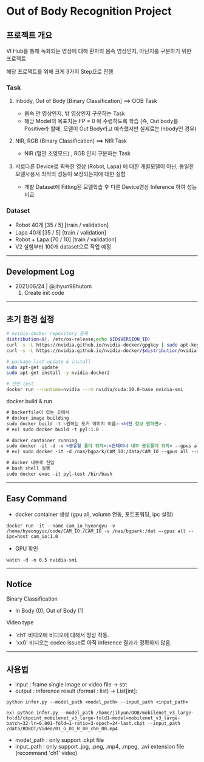 # Out of Body Recognition Project

## 프로젝트 개요
VI Hub를 통해 녹화되는 영상에 대해 환자의 몸속 영상인지, 아닌지를 구분하기 위한 프로젝트

해당 프로젝트를 위해 크게 3가지 Step으로 진행

### Task
1. Inbody, Out of Body [Binary Classification] ==> OOB Task
    - 몸속 안 영상인지, 밖 영상인지 구분하는 Task
    - 해당 Model의 목표치는 FP = 0 에 수렴하도록 학습 (즉, Out body를 Positive라 할때, 모델이 Out Body라고 예측했지만 실제로는 Inbody인 경우) 
2. NIR, RGB (Binary Classification) ==> NIR Task
    - NIR (혈관 조영모드) , RGB 인지 구분하는 Task

3. 서로다른 Device로 획득한 영상 (Robot, Lapa) 에 대한 개별모델이 아닌, 동일한 모델사용시 최적의 성능이 보장되는지에 대한 실험
    - 개뱔 Dataset에 Fitting된 모델학습 후 다른 Device영상 Inference 하여 성능비교

### Dataset
- Robot 40개 [35 / 5] [train / validation]
- Lapa 40개 [35 / 5] [train / validation]
- Robot + Lapa [70 / 10] [train / validation]
- V2 실험부터 100개 dataset으로 작업 예정

--- 
## Development Log
- 2021/06/24 | @jihyun98hutom
    1. Create init code
---

## 초기 환경 설정
```bash
# nvidia-docker repository 등록
distribution=$(. /etc/os-release;echo $ID$VERSION_ID)
curl -s -L https://nvidia.github.io/nvidia-docker/gpgkey | sudo apt-key add -
curl -s -L https://nvidia.github.io/nvidia-docker/$distribution/nvidia-docker.list | sudo tee /etc/apt/sources.list.d/nvidia-docker.list

# package list update & install
sudo apt-get update
sudo apt-get install -y nvidia-docker2

# 간단 test
docker run --runtime=nvidia --rm nvidia/cuda:10.0-base nvidia-smi
```

docker build & run

```jsx
# Dockerfile이 있는 곳에서
# docker image building
sudo docker build -t <원하는 도커 이미지 이름>:<버전 정보 원하면> .
# ex) sudo docker build -t pyl:1.0 .

# docker container running
sudo docker -it -d -v <공유할 폴더 위치>:<컨테이너 내부 공유폴더 위치> --gpus all --name <원하는 컨테이너 이름> <실행하길 원하는 도커 이미지>
# ex) sudo docker -it -d /nas/bgpark/CAM_IO:/data/CAM_IO --gpus all --name pyl-test pyl:1.0

# docker 내부로 진입
# bash shell 실행
sudo docker exec -it pyl-test /bin/bash
```
--- 
## Easy Command
- docker container 생성 (gpu all, volumn 연동, 포트포워딩, ipc 설정)
```shell
docker run -it --name cam_io_hyeongyu -v /home/hyeongyuc/code/CAM_IO:/CAM_IO -v /nas/bgpark:/dat —-gpus all --ipc=host cam_io:1.0
```

- GPU 확인
```shell
watch -d -n 0.5 nvidia-smi
```
---
## Notice
Binary Classification
- In Body (0), Out of Body (1)

Video type
- 'ch1' 비디오에 비디오에 대해서 정상 작동.
- 'xx0' 비디오는 codec issue로 아직 inference 결과가 정확하지 않음. 

---
## 사용법
- input : frame single image or video file -> str:
- output : inference result (format : list) -> List[int]:

```shell
python infer.py --model_path <model_path> --input_path <input_path>

ex) python infer.py --model_path /home/jihyun/OOB/mobilenet_v3_large-fold1/ckpoint_mobilenet_v3_large-fold1-model=mobilenet_v3_large-batch=32-lr=0.001-fold=1-ratio=3-epoch=24-last.ckpt --input_path /data/ROBOT/Video/01_G_01_R_00_ch0_00.mp4
```

- model_path : only support .ckpt file
- input_path : only support .jpg, .png, .mp4, .mpeg, .avi extension file (recommand 'ch1' video)